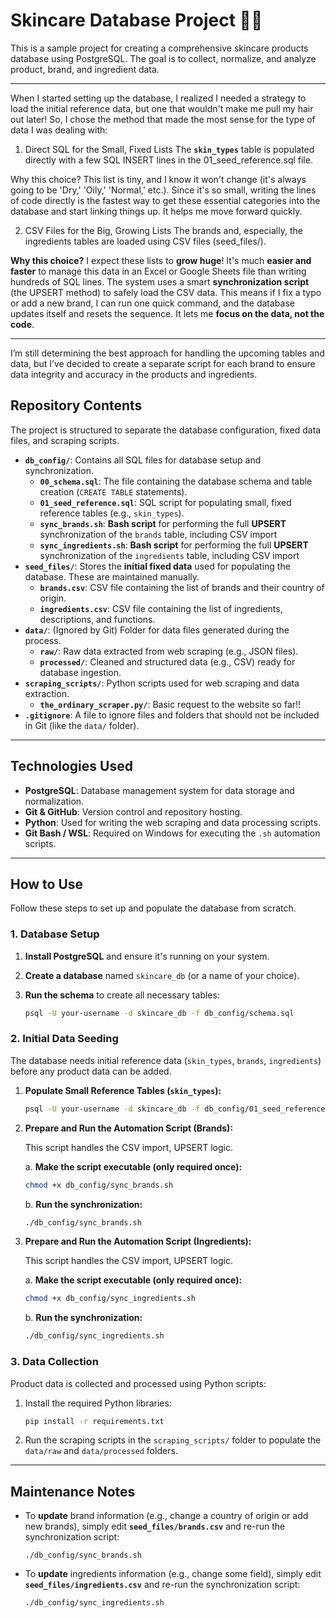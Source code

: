 # Skincare Database Project 🧴✨

This is a sample project for creating a comprehensive skincare products database using PostgreSQL. The goal is to collect, normalize, and analyze product, brand, and ingredient data.

---

When I started setting up the database, I realized I needed a strategy to load the initial reference data, but one that wouldn't make me pull my hair out later! So, I chose the method that made the most sense for the type of data I was dealing with:

1. Direct SQL for the Small, Fixed Lists
The **`skin_types`** table is populated directly with a few SQL INSERT lines in the 01_seed_reference.sql file.

Why this choice? This list is tiny, and I know it won't change (it's always going to be 'Dry,' 'Oily,' 'Normal,' etc.). Since it's so small, writing the lines of code directly is the fastest way to get these essential categories into the database and start linking things up. It helps me move forward quickly.

2. CSV Files for the Big, Growing Lists
The brands and, especially, the ingredients tables are loaded using CSV files (seed_files/).

 **Why this choice?** I expect these lists to **grow huge**! It's much **easier and faster** to manage this data in an Excel or Google Sheets file than writing hundreds of SQL lines. The system uses a smart **synchronization script** (the UPSERT method) to safely load the CSV data. This means if I fix a typo or add a new brand, I can run one quick command, and the database updates itself and resets the sequence. It lets me **focus on the data, not the code**.

---
I’m still determining the best approach for handling the upcoming tables and data, but I’ve decided to create a separate script for each brand to ensure data integrity and accuracy in the products and ingredients.

## Repository Contents

The project is structured to separate the database configuration, fixed data files, and scraping scripts.

- **`db_config/`**: Contains all SQL files for database setup and synchronization.
    - **`00_schema.sql`**: The file containing the database schema and table creation (`CREATE TABLE` statements).
    - **`01_seed_reference.sql`**: SQL script for populating small, fixed reference tables (e.g., `skin_types`).
    - **`sync_brands.sh`**: **Bash script** for performing the full **UPSERT** synchronization of the `brands` table, including CSV import
    - **`sync_ingredients.sh`**: **Bash script** for performing the full **UPSERT** synchronization of the `ingredients` table, including CSV import
- **`seed_files/`**: Stores the **initial fixed data** used for populating the database. These are maintained manually.
    - **`brands.csv`**: CSV file containing the list of brands and their country of origin.
    - **`ingredients.csv`**: CSV file containing the list of ingredients, descriptions, and functions.
- **`data/`**: (Ignored by Git) Folder for data files generated during the process.
    - **`raw/`**: Raw data extracted from web scraping (e.g., JSON files).
    - **`processed/`**: Cleaned and structured data (e.g., CSV) ready for database ingestion.
- **`scraping_scripts/`**: Python scripts used for web scraping and data extraction.
    - **`the_ordinary_scraper.py/`**: Basic request to the website so far!!
- **`.gitignore`**: A file to ignore files and folders that should not be included in Git (like the `data/` folder).

---

## Technologies Used

- **PostgreSQL**: Database management system for data storage and normalization.
- **Git & GitHub**: Version control and repository hosting.
- **Python**: Used for writing the web scraping and data processing scripts.
- **Git Bash / WSL**: Required on Windows for executing the `.sh` automation scripts.

---

## How to Use

Follow these steps to set up and populate the database from scratch.

### 1. Database Setup

1.  **Install PostgreSQL** and ensure it's running on your system.
2.  **Create a database** named `skincare_db` (or a name of your choice).
3.  **Run the schema** to create all necessary tables:

    ```bash
    psql -U your-username -d skincare_db -f db_config/schema.sql
    ```

### 2. Initial Data Seeding

The database needs initial reference data (`skin_types`, `brands`, `ingredients`) before any product data can be added.

1.  **Populate Small Reference Tables (`skin_types`):**

    ```bash
    psql -U your-username -d skincare_db -f db_config/01_seed_reference.sql
    ```

2.  **Prepare and Run the Automation Script (Brands):**

    This script handles the CSV import, UPSERT logic.

    a. **Make the script executable (only required once):**
    ```bash
    chmod +x db_config/sync_brands.sh
    ```

    b. **Run the synchronization:**
    ```bash
    ./db_config/sync_brands.sh
    ```

3.  **Prepare and Run the Automation Script (Ingredients):**

    This script handles the CSV import, UPSERT logic.

    a. **Make the script executable (only required once):**
    ```bash
    chmod +x db_config/sync_ingredients.sh
    ```

    b. **Run the synchronization:** 
    ```bash
    ./db_config/sync_ingredients.sh
    ```

### 3. Data Collection

Product data is collected and processed using Python scripts:

1.  Install the required Python libraries:

    ```bash
    pip install -r requirements.txt
    ```

2.  Run the scraping scripts in the `scraping_scripts/` folder to populate the `data/raw` and `data/processed` folders.

---

## Maintenance Notes

-   To **update** brand information (e.g., change a country of origin or add new brands), simply edit **`seed_files/brands.csv`** and re-run the synchronization script:
    ```GIT bash
    ./db_config/sync_brands.sh
    ```

-   To **update** ingredients information (e.g., change some field), simply edit **`seed_files/ingredients.csv`** and re-run the synchronization script:
    ```GIT bash
    ./db_config/sync_ingredients.sh
    ```